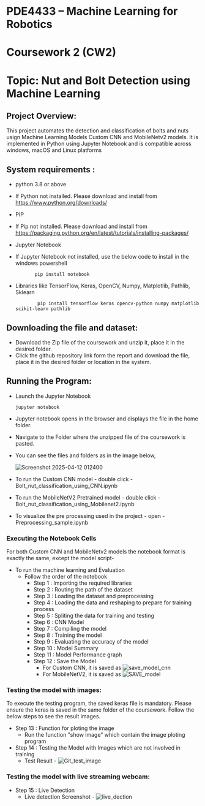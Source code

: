 # **PDE4433 – Machine Learning for Robotics**

# **Coursework 2 (CW2)**

# **Topic: Nut and Bolt Detection using Machine Learning**

## Project Overview:

This project automates the detection and classification of bolts and nuts usign Machine Learning Models Custom CNN and MobileNetv2 models. It is implemented in Python using Jupyter Notebook and is compatible across windows, macOS and Linux platforms

## System requirements :

- python 3.8 or above
- If Python not installed. Please download and install from https://www.python.org/downloads/

- PIP 
- If Pip not installed. Please download and install from https://packaging.python.org/en/latest/tutorials/installing-packages/

- Jupyter Notebook
- If Jupyter Notebook not installed, use the below code to install in the windows powershell
  
             pip install notebook

- Libraries like TensorFlow, Keras, OpenCV, Numpy, Matplotlib, Pathlib, Sklearn

              pip install tensorflow keras opencv-python numpy matplotlib scikit-learn pathlib

## Downloading the file and dataset:

- Download the Zip file of the coursework and unzip it, place it in the desired folder.
- Click the github repository link form the report and download the file, place it in the desired folder or location in the system.

## Running the Program:

- Launch the Jupyter Notebook

      jupyter notebook

- Jupyter notebook opens in the browser and displays the file in the home folder.
- Navigate to the Folder where the unzipped file of the coursework is pasted.
- You can see the files and folders as in the image below,
  
  ![Screenshot 2025-04-12 012400](https://github.com/user-attachments/assets/6c8c3219-1eca-49cb-bd9e-37c4e446df14)

- To run the Custom CNN model - double click - Bolt_nut_classification_using_CNN.ipynb
- To run the MobileNetV2 Pretrained model - double click - Bolt_nut_classification_using_Mobilenet2.ipynb
- To visualize the pre processing used in the project - open - Preprocessing_sample.ipynb

### Executing the Notebook Cells
For both Custom CNN and MobileNetv2 models the notebook format is exactly the same, except the model script-
- To run the machine learning and Evaluation
    - Follow the order of the notebook
        - Step 1 : Importing the required libraries
        - Step 2 : Routing the path of the dataset
        - Step 3 : Loading the dataset and preprocessing
        - Step 4 : Loading the data and reshaping to prepare for training process
        - Step 5 : Spliting the data for training and testing
        - Step 6 : CNN Model
        - Step 7 : Compiling the model
        - Step 8 : Training the model
        - Step 9 : Evaluating the accuracy of the model
        - Step 10 : Model Summary
        - Step 11 : Model Performance graph
        - Step 12 : Save the Model
          - For Custom CNN, it is saved as
          ![save_model_cnn](https://github.com/user-attachments/assets/9b18a937-ab5e-4be1-8d3d-b3df836d3374)
          - For MobileNetV2, it is saved as
          ![SAVE_model](https://github.com/user-attachments/assets/d45c1ac6-ee9f-4362-9864-7bb90ba938b1)

### Testing the model with images:
To execute the testing program, the saved keras file is mandatory. Please ensure the keras is saved in the same folder of the coursework. Follow the below steps to see the result images.

- Step 13 : Function for ploting the image
  - Run the function "show image" which contain the image ploting program
- Step 14 : Testing the Model with Images which are not involved in training
  - Test Result - ![Git_test_image](https://github.com/user-attachments/assets/a4249312-206d-48bc-bd85-0a82c8d7e098)

### Testing the model with live streaming webcam:
- Step 15 : Live Detection 
  - Live detection Screenshot - ![live_dection](https://github.com/user-attachments/assets/bf3594f3-3a50-43b1-b761-8b6422145f41)

